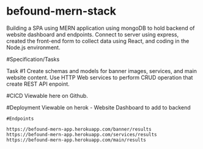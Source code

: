 # befound-mern-stack

Building a SPA using MERN application using mongoDB to hold backend of website dashboard and endpoints. Connect to server using express, created the front-end form to collect data using React, and coding in the Node.js environment. 

#Specification/Tasks

Task #1
Create schemas and models for banner images, services, and main website content.  Use HTTP Web services to perform CRUD operation that create REST API enpoint.  

#CICD
Viewable here on Github.  

#Deployment
Viewable on herok - Website Dashboard to add to backend

    #Endpoints

    https://befound-mern-app.herokuapp.com/banner/results
    https://befound-mern-app.herokuapp.com/services/results
    https://befound-mern-app.herokuapp.com/main/results

